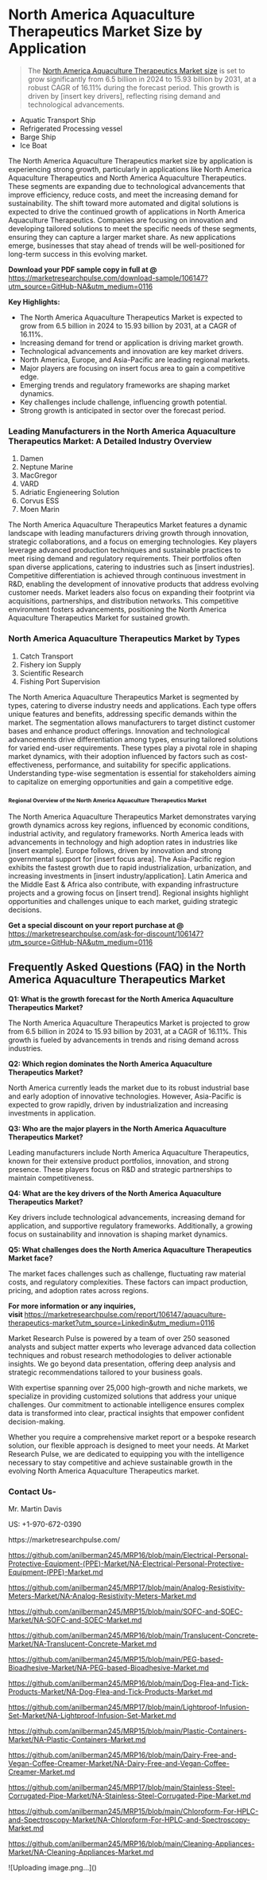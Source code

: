 <h1>North America Aquaculture Therapeutics Market&nbsp;Size by Application</h1><blockquote><p>The <a href="https://marketresearchpulse.com/download-sample/106147?utm_source=GitHub-NA&amp;utm_medium=0116">North America Aquaculture Therapeutics Market size</a> is set to grow significantly from 6.5 billion in 2024 to 15.93 billion by 2031, at a robust CAGR of 16.11% during the forecast period. This growth is driven by [insert key drivers], reflecting rising demand and technological advancements.</p></blockquote><ul><li>Aquatic Transport Ship <li> Refrigerated Processing vessel <li> Barge Ship <li> Ice Boat</li></ul><p>The North America Aquaculture Therapeutics market size by application is experiencing strong growth, particularly in applications like North America Aquaculture Therapeutics and North America Aquaculture Therapeutics. These segments are expanding due to technological advancements that improve efficiency, reduce costs, and meet the increasing demand for sustainability. The shift toward more automated and digital solutions is expected to drive the continued growth of applications in North America Aquaculture Therapeutics. Companies are focusing on innovation and developing tailored solutions to meet the specific needs of these segments, ensuring they can capture a larger market share. As new applications emerge, businesses that stay ahead of trends will be well-positioned for long-term success in this evolving market.</p><p><strong>Download your PDF sample copy in full at @ </strong><a href="https://marketresearchpulse.com/download-sample/106147?utm_source=GitHub-NA&amp;utm_medium=0116">https://marketresearchpulse.com/download-sample/106147?utm_source=GitHub-NA&amp;utm_medium=0116</a></p><p><strong>Key Highlights: </strong></p><ul><li>The North America Aquaculture Therapeutics Market is expected to grow from 6.5 billion in 2024 to 15.93 billion by 2031, at a CAGR of 16.11%.</li><li>Increasing demand for trend or application is driving market growth.</li><li>Technological advancements and innovation are key market drivers.</li><li>North America, Europe, and Asia-Pacific are leading regional markets.</li><li>Major players are focusing on insert focus area to gain a competitive edge.</li><li>Emerging trends and regulatory frameworks are shaping market dynamics.</li><li>Key challenges include challenge, influencing growth potential.</li><li>Strong growth is anticipated in sector over the forecast period.</li></ul><h3>Leading Manufacturers in the North America Aquaculture Therapeutics Market: A Detailed Industry Overview</h3><ol><li>Damen</li><li>Neptune Marine</li><li>MacGregor</li><li>VARD</li><li>Adriatic Engieneering Solution</li><li>Corvus ESS</li><li>Moen Marin</li></ol><div class="flex max-w-full flex-col flex-grow"><div class="min-h-8 text-message flex w-full flex-col items-end gap-2 whitespace-normal break-words [.text-message+&amp;]:mt-5" dir="auto" data-message-author-role="assistant" data-message-id="fd8432e4-4910-450d-b182-61b7bfb0a01f" data-message-model-slug="gpt-4o"><div class="flex w-full flex-col gap-1 empty:hidden first:pt-[3px]"><div class="markdown prose w-full break-words dark:prose-invert light"><p>The North America Aquaculture Therapeutics Market features a dynamic landscape with leading manufacturers driving growth through innovation, strategic collaborations, and a focus on emerging technologies. Key players leverage advanced production techniques and sustainable practices to meet rising demand and regulatory requirements. Their portfolios often span diverse applications, catering to industries such as [insert industries]. Competitive differentiation is achieved through continuous investment in R&amp;D, enabling the development of innovative products that address evolving customer needs. Market leaders also focus on expanding their footprint via acquisitions, partnerships, and distribution networks. This competitive environment fosters advancements, positioning the North America Aquaculture Therapeutics Market for sustained growth.</p></div></div></div></div><h3>North America Aquaculture Therapeutics Market by Types</h3><ol><li>Catch Transport <li> Fishery ion Supply <li> Scientific Research <li> Fishing Port Supervision</li></ol><div class="flex max-w-full flex-col flex-grow"><div class="min-h-8 text-message flex w-full flex-col items-end gap-2 whitespace-normal break-words [.text-message+&amp;]:mt-5" dir="auto" data-message-author-role="assistant" data-message-id="084470be-0bb7-4664-bddf-5156b4f41249" data-message-model-slug="gpt-4o-mini"><div class="flex w-full flex-col gap-1 empty:hidden first:pt-[3px]"><div class="markdown prose w-full break-words dark:prose-invert light"><p>The North America Aquaculture Therapeutics Market is segmented by types, catering to diverse industry needs and applications. Each type offers unique features and benefits, addressing specific demands within the market. The segmentation allows manufacturers to target distinct customer bases and enhance product offerings. Innovation and technological advancements drive differentiation among types, ensuring tailored solutions for varied end-user requirements. These types play a pivotal role in shaping market dynamics, with their adoption influenced by factors such as cost-effectiveness, performance, and suitability for specific applications. Understanding type-wise segmentation is essential for stakeholders aiming to capitalize on emerging opportunities and gain a competitive edge.</p></div></div></div></div><h3><span style="font-size: 11px;">Regional Overview of the North America Aquaculture Therapeutics Market</span></h3><div class="flex max-w-full flex-col flex-grow"><div class="min-h-8 text-message flex w-full flex-col items-end gap-2 whitespace-normal break-words [.text-message+&amp;]:mt-5" dir="auto" data-message-author-role="assistant" data-message-id="e9038762-ce64-4e30-91c9-9bd413514231" data-message-model-slug="gpt-4o-mini"><div class="flex w-full flex-col gap-1 empty:hidden first:pt-[3px]"><div class="markdown prose w-full break-words dark:prose-invert light"><p>The North America Aquaculture Therapeutics Market demonstrates varying growth dynamics across key regions, influenced by economic conditions, industrial activity, and regulatory frameworks. North America leads with advancements in technology and high adoption rates in industries like [insert example]. Europe follows, driven by innovation and strong governmental support for [insert focus area]. The Asia-Pacific region exhibits the fastest growth due to rapid industrialization, urbanization, and increasing investments in [insert industry/application]. Latin America and the Middle East &amp; Africa also contribute, with expanding infrastructure projects and a growing focus on [insert trend]. Regional insights highlight opportunities and challenges unique to each market, guiding strategic decisions.</p></div></div></div></div><p><strong>Get a special discount on your report purchase at @ </strong><a href="https://marketresearchpulse.com/ask-for-discount/106147?utm_source=GitHub-NA&amp;utm_medium=0116">https://marketresearchpulse.com/ask-for-discount/106147?utm_source=GitHub-NA&amp;utm_medium=0116</a></p><h2>Frequently Asked Questions (FAQ) in the North America Aquaculture Therapeutics Market</h2><p><strong>Q1: What is the growth forecast for the North America Aquaculture Therapeutics Market?</strong></p><p>The North America Aquaculture Therapeutics Market is projected to grow from 6.5 billion in 2024 to 15.93 billion by 2031, at a CAGR of 16.11%. This growth is fueled by advancements in trends and rising demand across industries.</p><p><strong>Q2: Which region dominates the North America Aquaculture Therapeutics Market?</strong></p><p>North America currently leads the market due to its robust industrial base and early adoption of innovative technologies. However, Asia-Pacific is expected to grow rapidly, driven by industrialization and increasing investments in application.</p><p><strong>Q3: Who are the major players in the North America Aquaculture Therapeutics Market?</strong></p><p>Leading manufacturers include North America Aquaculture Therapeutics, known for their extensive product portfolios, innovation, and strong presence. These players focus on R&amp;D and strategic partnerships to maintain competitiveness.</p><p><strong>Q4: What are the key drivers of the North America Aquaculture Therapeutics Market?</strong></p><p>Key drivers include technological advancements, increasing demand for application, and supportive regulatory frameworks. Additionally, a growing focus on sustainability and innovation is shaping market dynamics.</p><p><strong>Q5: What challenges does the North America Aquaculture Therapeutics Market face?</strong></p><p>The market faces challenges such as challenge, fluctuating raw material costs, and regulatory complexities. These factors can impact production, pricing, and adoption rates across regions.</p><p><strong>For more information or any inquiries, visit&nbsp;</strong><a href="https://marketresearchpulse.com/report/106147/aquaculture-therapeutics-market?utm_source=Linkedin&utm_medium=0116">https://marketresearchpulse.com/report/106147/aquaculture-therapeutics-market?utm_source=Linkedin&utm_medium=0116</a></p><p>Market Research Pulse is powered by a team of over 250 seasoned analysts and subject matter experts who leverage advanced data collection techniques and robust research methodologies to deliver actionable insights. We go beyond data presentation, offering deep analysis and strategic recommendations tailored to your business goals.</p><p>With expertise spanning over 25,000 high-growth and niche markets, we specialize in providing customized solutions that address your unique challenges. Our commitment to actionable intelligence ensures complex data is transformed into clear, practical insights that empower confident decision-making.</p><p>Whether you require a comprehensive market report or a bespoke research solution, our flexible approach is designed to meet your needs. At Market Research Pulse, we are dedicated to equipping you with the intelligence necessary to stay competitive and achieve sustainable growth in the evolving North America Aquaculture Therapeutics market.</p><h3><strong>Contact Us-</strong></h3><p>Mr. Martin Davis</p><p>US: +1-970-672-0390</p><p>https://marketresearchpulse.com/</p><p><a href="https://github.com/anilberman245/MRP16/blob/main/Electrical-Personal-Protective-Equipment-(PPE)-Market/NA-Electrical-Personal-Protective-Equipment-(PPE)-Market.md">https://github.com/anilberman245/MRP16/blob/main/Electrical-Personal-Protective-Equipment-(PPE)-Market/NA-Electrical-Personal-Protective-Equipment-(PPE)-Market.md</a></p><p><a href="https://github.com/anilberman245/MRP17/blob/main/Analog-Resistivity-Meters-Market/NA-Analog-Resistivity-Meters-Market.md">https://github.com/anilberman245/MRP17/blob/main/Analog-Resistivity-Meters-Market/NA-Analog-Resistivity-Meters-Market.md</a></p><p><a href="https://github.com/anilberman245/MRP15/blob/main/SOFC-and-SOEC-Market/NA-SOFC-and-SOEC-Market.md">https://github.com/anilberman245/MRP15/blob/main/SOFC-and-SOEC-Market/NA-SOFC-and-SOEC-Market.md</a></p><p><a href="https://github.com/anilberman245/MRP16/blob/main/Translucent-Concrete-Market/NA-Translucent-Concrete-Market.md">https://github.com/anilberman245/MRP16/blob/main/Translucent-Concrete-Market/NA-Translucent-Concrete-Market.md</a></p><p><a href="https://github.com/anilberman245/MRP15/blob/main/PEG-based-Bioadhesive-Market/NA-PEG-based-Bioadhesive-Market.md">https://github.com/anilberman245/MRP15/blob/main/PEG-based-Bioadhesive-Market/NA-PEG-based-Bioadhesive-Market.md</a></p><p><a href="https://github.com/anilberman245/MRP16/blob/main/Dog-Flea-and-Tick-Products-Market/NA-Dog-Flea-and-Tick-Products-Market.md">https://github.com/anilberman245/MRP16/blob/main/Dog-Flea-and-Tick-Products-Market/NA-Dog-Flea-and-Tick-Products-Market.md</a></p><p><a href="https://github.com/anilberman245/MRP17/blob/main/Lightproof-Infusion-Set-Market/NA-Lightproof-Infusion-Set-Market.md">https://github.com/anilberman245/MRP17/blob/main/Lightproof-Infusion-Set-Market/NA-Lightproof-Infusion-Set-Market.md</a></p><p><a href="https://github.com/anilberman245/MRP15/blob/main/Plastic-Containers-Market/NA-Plastic-Containers-Market.md">https://github.com/anilberman245/MRP15/blob/main/Plastic-Containers-Market/NA-Plastic-Containers-Market.md</a></p><p><a href="https://github.com/anilberman245/MRP16/blob/main/Dairy-Free-and-Vegan-Coffee-Creamer-Market/NA-Dairy-Free-and-Vegan-Coffee-Creamer-Market.md">https://github.com/anilberman245/MRP16/blob/main/Dairy-Free-and-Vegan-Coffee-Creamer-Market/NA-Dairy-Free-and-Vegan-Coffee-Creamer-Market.md</a></p><p><a href="https://github.com/anilberman245/MRP17/blob/main/Stainless-Steel-Corrugated-Pipe-Market/NA-Stainless-Steel-Corrugated-Pipe-Market.md">https://github.com/anilberman245/MRP17/blob/main/Stainless-Steel-Corrugated-Pipe-Market/NA-Stainless-Steel-Corrugated-Pipe-Market.md</a></p><p><a href="https://github.com/anilberman245/MRP15/blob/main/Chloroform-For-HPLC-and-Spectroscopy-Market/NA-Chloroform-For-HPLC-and-Spectroscopy-Market.md">https://github.com/anilberman245/MRP15/blob/main/Chloroform-For-HPLC-and-Spectroscopy-Market/NA-Chloroform-For-HPLC-and-Spectroscopy-Market.md</a></p><p><a href="https://github.com/anilberman245/MRP16/blob/main/Cleaning-Appliances-Market/NA-Cleaning-Appliances-Market.md">https://github.com/anilberman245/MRP16/blob/main/Cleaning-Appliances-Market/NA-Cleaning-Appliances-Market.md</a></p>
![Uploading image.png…]()

